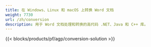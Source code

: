 ```yaml
---
title: 在 Windows、Linux 和 macOS 上转换 Word 文档 
weight: 7730
url: /zh/conversion
description: 用于 Word 文档处理和转换的高代码 .NET、Java 和 C++ 库。
---
```


{{< blocks/products/pf/agp/conversion-solution >}} 